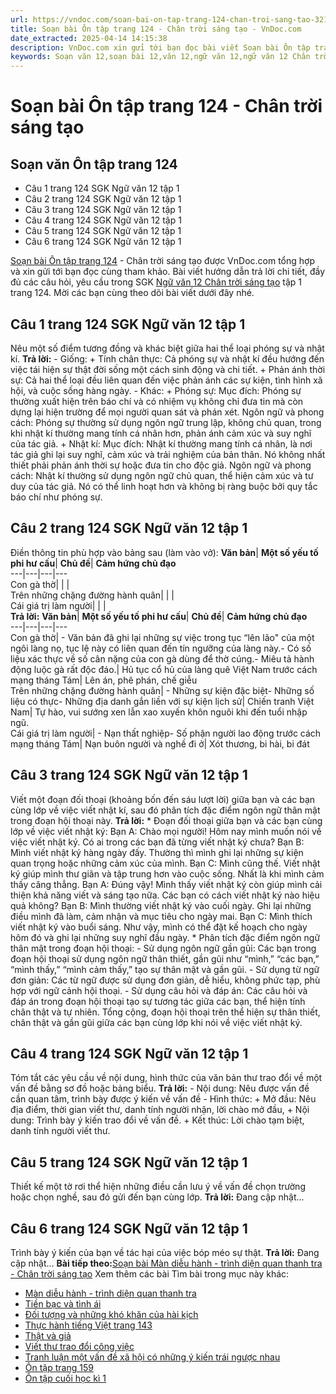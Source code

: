 ```yaml
---
url: https://vndoc.com/soan-bai-on-tap-trang-124-chan-troi-sang-tao-321440
title: Soạn bài Ôn tập trang 124 - Chân trời sáng tạo - VnDoc.com
date_extracted: 2025-04-14 14:15:38
description: VnDoc.com xin gửi tới bạn đọc bài viết Soạn bài Ôn tập trang 124 - Chân trời sáng tạo để bạn đọc cùng tham khảo. Bài viết hướng dẫn trả lời các câu hỏi trong SGK Ngữ văn 12 tập 1 trang 124. Mời các bạn cùng theo dõi.
keywords: Soạn văn 12,soạn bài 12,văn 12,ngữ văn 12,ngữ văn 12 Chân trời sáng tạo,soạn ngữ văn 12,giải ngữ văn 12,soạn văn 12 Chân trời sáng tạo,soạn văn 12 Chân trời sáng tạo ngắn nhất,soạn văn 12 tập 1 trang 124 Chân trời sáng tạo,Soạn bài Ôn tập trang 124 Chân trời sáng tạo,Soạn bài Ôn tập trang 124,Soạn bài Ôn tập trang 124 ngắn nhất,Soạn văn Ôn tập trang 124,Ôn tập trang 124,soạn văn 12 tập 1 trang 124
---
```


# Soạn bài Ôn tập trang 124 - Chân trời sáng tạo
## Soạn văn Ôn tập trang 124
  * Câu 1 trang 124 SGK Ngữ văn 12 tập 1
  * Câu 2 trang 124 SGK Ngữ văn 12 tập 1
  * Câu 3 trang 124 SGK Ngữ văn 12 tập 1
  * Câu 4 trang 124 SGK Ngữ văn 12 tập 1
  * Câu 5 trang 124 SGK Ngữ văn 12 tập 1
  * Câu 6 trang 124 SGK Ngữ văn 12 tập 1

[Soạn bài Ôn tập trang 124](<https://vndoc.com/soan-bai-on-tap-trang-124-chan-troi-sang-tao-321440>) \- Chân trời sáng tạo được VnDoc.com tổng hợp và xin gửi tới bạn đọc cùng tham khảo. Bài viết hướng dẫn trả lời chi tiết, đầy đủ các câu hỏi, yêu cầu trong SGK [Ngữ văn 12 Chân trời sáng tạo](<https://vndoc.com/soan-van-12-chan-troi-sang-tao>) tập 1 trang 124. Mời các bạn cùng theo dõi bài viết dưới đây nhé.
## Câu 1 trang 124 SGK Ngữ văn 12 tập 1
Nêu một số điểm tương đồng và khác biệt giữa hai thể loại phóng sự và nhật kí.
**Trả lời:**
\- Giống:
\+ Tính chân thực: Cả phóng sự và nhật kí đều hướng đến việc tái hiện sự thật đời sống một cách sinh động và chi tiết.
\+ Phản ánh thời sự: Cả hai thể loại đều liên quan đến việc phản ánh các sự kiện, tình hình xã hội, và cuộc sống hàng ngày.
\- Khác:
\+ Phóng sự:
Mục đích: Phóng sự thường xuất hiện trên báo chí và có nhiệm vụ không chỉ đưa tin mà còn dựng lại hiện trường để mọi người quan sát và phán xét.
Ngôn ngữ và phong cách: Phóng sự thường sử dụng ngôn ngữ trung lập, không chủ quan, trong khi nhật kí thường mang tính cá nhân hơn, phản ánh cảm xúc và suy nghĩ của tác giả.
\+ Nhật kí:
Mục đích: Nhật kí thường mang tính cá nhân, là nơi tác giả ghi lại suy nghĩ, cảm xúc và trải nghiệm của bản thân. Nó không nhất thiết phải phản ánh thời sự hoặc đưa tin cho độc giả.
Ngôn ngữ và phong cách: Nhật kí thường sử dụng ngôn ngữ chủ quan, thể hiện cảm xúc và tư duy của tác giả. Nó có thể linh hoạt hơn và không bị ràng buộc bởi quy tắc báo chí như phóng sự.
## Câu 2 trang 124 SGK Ngữ văn 12 tập 1
Điền thông tin phù hợp vào bảng sau \(làm vào vở\):
**Văn bản**| **Một số yếu tố phi hư cấu**| **Chủ đề**| **Cảm hứng chủ đạo**  
---|---|---|---  
Con gà thờ| | |   
Trên những chặng đường hành quân| | |   
Cái giá trị làm người| | |   
**Trả lời:**
**Văn bản**| **Một số yếu tố phi hư cấu**| **Chủ đề**| **Cảm hứng chủ đạo**  
---|---|---|---  
Con gà thờ| \- Văn bản đã ghi lại những sự việc trong tục “lên lão" của một ngôi làng nọ, tục lệ này có liên quan đến tín ngưỡng của làng này.\- Có số liệu xác thực về số cân nặng của con gà dùng để thờ cúng.\- Miêu tả hành động luộc gà rất độc đáo.| Hủ tục cổ hủ của làng quê Việt Nam trước cách mạng tháng Tám| Lên án, phê phán, chế giễu  
Trên những chặng đường hành quân| \- Những sự kiện đặc biệt\- Những số liệu có thực\- Những địa danh gắn liền với sự kiện lịch sử| Chiến tranh Việt Nam| Tự hào, vui sướng xen lẫn xao xuyến khôn nguôi khi đến tuổi nhập ngũ.  
Cái giá trị làm người| \- Nạn thất nghiệp\- Số phận người lao động trước cách mạng tháng Tám| Nạn buôn người và nghề đi ở| Xót thương, bi hài, bi đát  
## Câu 3 trang 124 SGK Ngữ văn 12 tập 1
Viết một đoạn đối thoại \(khoảng bốn đến sáu lượt lời\) giữa bạn và các bạn cùng lớp về việc viết nhật kí, sau đó phân tích đặc điểm ngôn ngữ thân mật trong đoạn hội thoại này.
**Trả lời:**
\* Đoạn đối thoại giữa bạn và các bạn cùng lớp về việc viết nhật ký:
Bạn A: Chào mọi người\! Hôm nay mình muốn nói về việc viết nhật ký. Có ai trong các bạn đã từng viết nhật ký chưa?
Bạn B: Mình viết nhật ký hàng ngày đấy. Thường thì mình ghi lại những sự kiện quan trọng hoặc những cảm xúc của mình.
Bạn C: Mình cũng thế. Viết nhật ký giúp mình thư giãn và tập trung hơn vào cuộc sống. Nhất là khi mình cảm thấy căng thẳng.
Bạn A: Đúng vậy\! Mình thấy viết nhật ký còn giúp mình cải thiện khả năng viết và sáng tạo nữa. Các bạn có cách viết nhật ký nào hiệu quả không?
Bạn B: Mình thường viết nhật ký vào cuối ngày. Ghi lại những điều mình đã làm, cảm nhận và mục tiêu cho ngày mai.
Bạn C: Mình thích viết nhật ký vào buổi sáng. Như vậy, mình có thể đặt kế hoạch cho ngày hôm đó và ghi lại những suy nghĩ đầu ngày.
\* Phân tích đặc điểm ngôn ngữ thân mật trong đoạn hội thoại:
\- Sử dụng ngôn ngữ gần gũi: Các bạn trong đoạn hội thoại sử dụng ngôn ngữ thân thiết, gần gũi như “mình,” “các bạn,” “mình thấy,” “mình cảm thấy,” tạo sự thân mật và gần gũi.
\- Sử dụng từ ngữ đơn giản: Các từ ngữ được sử dụng đơn giản, dễ hiểu, không phức tạp, phù hợp với ngữ cảnh hội thoại.
\- Sử dụng câu hỏi và đáp án: Các câu hỏi và đáp án trong đoạn hội thoại tạo sự tương tác giữa các bạn, thể hiện tính chân thật và tự nhiên.
Tổng cộng, đoạn hội thoại trên thể hiện sự thân thiết, chân thật và gần gũi giữa các bạn cùng lớp khi nói về việc viết nhật ký.
## Câu 4 trang 124 SGK Ngữ văn 12 tập 1
Tóm tắt các yêu cầu về nội dung, hình thức của văn bản thư trao đổi về một vấn đề bằng sơ đồ hoặc bảng biểu.
**Trả lời:**
\- Nội dung: Nêu được vấn đề cần quan tâm, trình bày được ý kiến về vấn đề
\- Hình thức:
\+ Mở đầu: Nêu địa điểm, thời gian viết thư, danh tính người nhận, lời chào mở đầu,
\+ Nội dung: Trình bày ý kiến trao đổi về vấn đề.
\+ Kết thúc: Lời chào tạm biệt, danh tính người viết thư.
## Câu 5 trang 124 SGK Ngữ văn 12 tập 1
Thiết kế một tờ rơi thể hiện những điều cần lưu ý về vấn đề chọn trường hoặc chọn nghề, sau đó gửi đến bạn cùng lớp.
**Trả lời:**
Đang cập nhật...
## Câu 6 trang 124 SGK Ngữ văn 12 tập 1
Trình bày ý kiến của bạn về tác hại của việc bóp méo sự thật.
**Trả lời:**
Đang cập nhật...
**Bài tiếp theo:**[Soạn bài Màn diễu hành - trình diện quan thanh tra - Chân trời sáng tạo](<https://vndoc.com/soan-bai-man-dieu-hanh-trinh-dien-quan-thanh-tra-chan-troi-sang-tao-321451>)
Xem thêm các bài Tìm bài trong mục này khác:
  * [Màn diễu hành - trình diện quan thanh tra](</soan-bai-man-dieu-hanh-trinh-dien-quan-thanh-tra-chan-troi-sang-tao-321451>)
  * [Tiền bạc và tình ái](</soan-bai-tien-bac-va-tinh-ai-chan-troi-sang-tao-321455>)
  * [Đối tượng và những khó khăn của hài kịch](</soan-bai-doi-tuong-va-nhung-kho-khan-cua-hai-kich-chan-troi-sang-tao-321461>)
  * [Thực hành tiếng Việt trang 143](</soan-bai-thuc-hanh-tieng-viet-trang-143-chan-troi-sang-tao-321462>)
  * [Thật và giả](</soan-bai-that-va-gia-chan-troi-sang-tao-321466>)
  * [Viết thư trao đổi công việc](</soan-bai-viet-thu-trao-doi-cong-viec-chan-troi-sang-tao-321470>)
  * [Tranh luận một vấn đề xã hội có những ý kiến trái ngược nhau](</soan-bai-tranh-luan-mot-van-de-xa-hoi-co-nhung-y-kien-trai-nguoc-nhau-chan-troi-sang-tao-321472>)
  * [Ôn tập trang 159](</soan-bai-on-tap-trang-159-chan-troi-sang-tao-321474>)
  * [Ôn tập cuối học kì 1](</soan-bai-on-tap-cuoi-hoc-ki-1-chan-troi-sang-tao-321476>)

